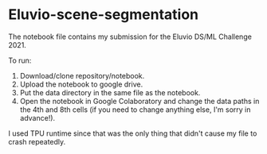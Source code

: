 # Eluvio-scene-segmentation

The notebook file contains my submission for the Eluvio DS/ML Challenge 2021.
 
To run:
1. Download/clone repository/notebook. 
2. Upload the notebook to google drive.
3. Put the data directory in the same file as the notebook.
4. Open the notebook in Google Colaboratory and change the data paths in the 4th and 8th cells (if you need to change anything else, I'm sorry in advance!).

I used TPU runtime since that was the only thing that didn't cause my file to crash repeatedly.

